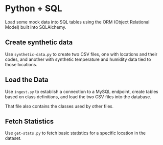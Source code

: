 # Python + SQL

Load some mock data into SQL tables using the ORM (Object Relational Model) built into SQLAlchemy.

## Create synthetic data

Use `synthetic-data.py` to create two CSV files, one with locations and their codes, and another with
synthetic temperature and humidity data tied to those locations.

## Load the Data 

Use `ingest.py` to establish a connection to a MySQL endpoint, create tables based on class definitions,
and load the two CSV files into the database.

That file also contains the classes used by other files.

## Fetch Statistics

Use `get-stats.py` to fetch basic statistics for a specific location in the dataset.
